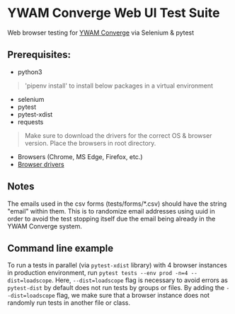 # YWAM Converge Web UI Test Suite
Web browser testing for [YWAM Converge](https://ywamconverge.org/) via Selenium
& pytest

## Prerequisites: 
- python3

> 'pipenv install' to install below packages in a virtual environment
- selenium
- pytest
- pytest-xdist
- requests
  
> Make sure to download the drivers for the correct OS & browser version. Place
the browsers in root directory.
- Browsers (Chrome, MS Edge, Firefox, etc.)
- [Browser drivers](https://www.selenium.dev/downloads)

## Notes
The emails used in the csv forms (tests/forms/*.csv) should have the string
"email" within them. This is to randomize email addresses using uuid in order to
avoid the test stopping itself due the email being already in the YWAM Converge
system.

## Command line example
To run a tests in parallel (via `pytest-xdist` library) with 4 browser instances
in production environment, run `pytest tests --env prod -n=4 --dist=loadscope`.
Here, `--dist=loadscope` flag is necessary to avoid errors as `pytest-dist` by
default does not run tests by groups or files. By adding the `--dist=loadscope`
flag, we make sure that a browser instance does not randomly run tests in
another file or class.